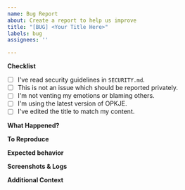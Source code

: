 ```yaml
---
name: Bug Report
about: Create a report to help us improve
title: "[BUG] <Your Title Here>"
labels: bug
assignees: ''

---
```


<!-- We apologize for the incovinence these bugs bring in advance! Thank you for reporting them! -->

<!-- Before you start, please check the list below. -->

**Checklist**
- [ ] I've read security guidelines in `SECURITY.md`.
- [ ] This is not an issue which should be reported privately.
- [ ] I'm not venting my emotions or blaming others. <!-- We're happy if you're not! -->
- [ ] I'm using the latest version of OPKJE. <!-- Please also make sure this is related to OPKJE, not other OPFW libraries. -->
- [ ] I've edited the title to match my content.

**What Happened?**
<!-- A clear and concise description of what the bug is. -->

**To Reproduce**
<!-- This section is mandatory. Please describe the steps to reproduce the behavior. -->

**Expected behavior**
<!-- A clear and concise description of what you expected to happen. -->

**Screenshots & Logs**
<!-- If applicable, add screenshots to help explain your problem. -->
<!-- Log outputs are also valuable since they brings key records of the runtime process. -->

**Additional Context**
<!-- Add any other context about the problem here. -->
